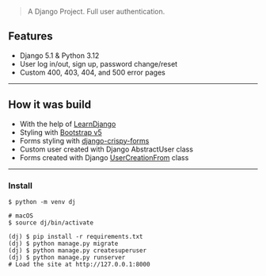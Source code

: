> A Django Project. Full user authentication.

## Features
- Django 5.1 & Python 3.12
- User log in/out, sign up, password change/reset
- Custom 400, 403, 404, and 500 error pages
----

## How it was build
- With the help of [LearnDjango](https://learndjango.com)
- Styling with [Bootstrap v5](https://getbootstrap.com/)
- Forms styling with [django-crispy-forms](https://django-crispy-forms.readthedocs.io)
- Custom user created with Django AbstractUser class
- Forms created with Django [UserCreationFrom](https://docs.djangoproject.com/en/5.0/topics/auth/customizing/#custom-users-and-the-built-in-auth-forms) class
----


### Install

```
$ python -m venv dj

# macOS
$ source dj/bin/activate

(dj) $ pip install -r requirements.txt
(dj) $ python manage.py migrate
(dj) $ python manage.py createsuperuser
(dj) $ python manage.py runserver
# Load the site at http://127.0.0.1:8000
```
